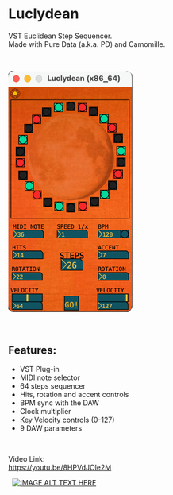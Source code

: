 # Luclydean

VST Euclidean Step Sequencer.\
Made with Pure Data (a.k.a. PD) and Camomille.

&nbsp;

<img src="Luclydean.png" alt="alt text" title="Luclydean VST Plug-in" width="250"/>


&nbsp;
## Features:
* VST Plug-in
* MIDI note selector
* 64 steps sequencer
* Hits, rotation and accent controls
* BPM sync with the DAW
* Clock multiplier
* Key Velocity controls (0-127)
* 9 DAW parameters

&nbsp;

Video Link:\
https://youtu.be/8HPVdJOle2M 

&nbsp;
[![IMAGE ALT TEXT HERE](http://img.youtube.com/vi/8HPVdJOle2M/0.jpg)](http://www.youtube.com/watch?v=8HPVdJOle2M)

